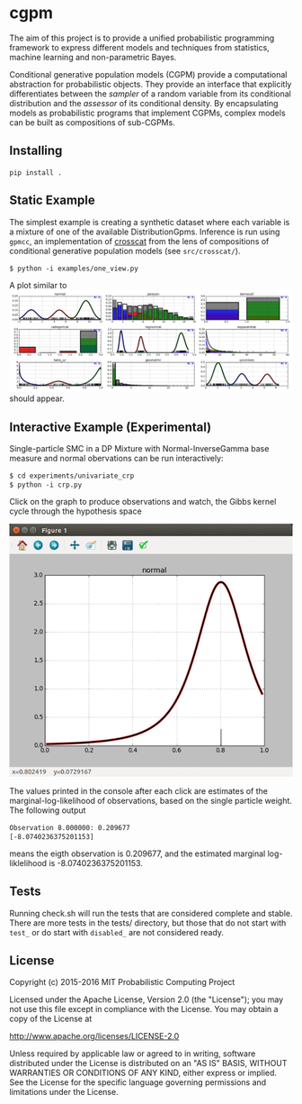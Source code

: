 # cgpm

The aim of this project is to provide a unified probabilistic programming
framework to express different models and techniques from statistics, machine
learning and non-parametric Bayes.

Conditional generative population models (CGPM) provide a computational
abstraction for probabilistic objects. They provide an interface that explicitly
differentiates between the _sampler_ of a random variable from its conditional
distribution and the _assessor_ of its conditional density. By encapsulating
models as probabilistic programs that implement CGPMs, complex models can be
built as compositions of sub-CGPMs.

## Installing
```
pip install .
```

## Static Example

The simplest example is creating a synthetic dataset where each variable is a
mixture of one of the available DistributionGpms. Inference is run using
`gpmcc`, an implementation of
[crosscat](http://probcomp.csail.mit.edu/crosscat/) from the lens of
compositions of conditional generative population models (see `src/crosscat/`).

```
$ python -i examples/one_view.py
```

A plot similar to ![images/one_view.png](images/one_view.png) should appear.

## Interactive Example (Experimental)

Single-particle SMC in a DP Mixture with Normal-InverseGamma base measure and
normal obervations can be run interactively:

```
$ cd experiments/univariate_crp
$ python -i crp.py
```

Click on the graph to produce observations and watch, the Gibbs kernel cycle
through the hypothesis space

![images/smc.gif](images/smc.gif)

The values printed in the console after each click are estimates of the
marginal-log-likelihood of observations, based on the single particle
weight. The following output

```
Observation 8.000000: 0.209677
[-8.0740236375201153]
```

means the eigth observation is 0.209677, and the estimated marginal
log-liklelihood is -8.0740236375201153.

## Tests

Running check.sh will run the tests that are considered complete and
stable. There are more tests in the tests/ directory, but those that
do not start with ```test_``` or do start with ```disabled_``` are not
considered ready.

## License

Copyright (c) 2015-2016 MIT Probabilistic Computing Project

Licensed under the Apache License, Version 2.0 (the "License");
you may not use this file except in compliance with the License.
You may obtain a copy of the License at

   http://www.apache.org/licenses/LICENSE-2.0

Unless required by applicable law or agreed to in writing, software
distributed under the License is distributed on an "AS IS" BASIS,
WITHOUT WARRANTIES OR CONDITIONS OF ANY KIND, either express or implied.
See the License for the specific language governing permissions and
limitations under the License.
